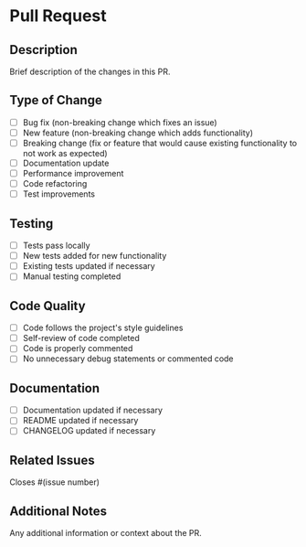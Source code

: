 # Pull Request

## Description
Brief description of the changes in this PR.

## Type of Change
- [ ] Bug fix (non-breaking change which fixes an issue)
- [ ] New feature (non-breaking change which adds functionality)
- [ ] Breaking change (fix or feature that would cause existing functionality to not work as expected)
- [ ] Documentation update
- [ ] Performance improvement
- [ ] Code refactoring
- [ ] Test improvements

## Testing
- [ ] Tests pass locally
- [ ] New tests added for new functionality
- [ ] Existing tests updated if necessary
- [ ] Manual testing completed

## Code Quality
- [ ] Code follows the project's style guidelines
- [ ] Self-review of code completed
- [ ] Code is properly commented
- [ ] No unnecessary debug statements or commented code

## Documentation
- [ ] Documentation updated if necessary
- [ ] README updated if necessary
- [ ] CHANGELOG updated if necessary

## Related Issues
Closes #(issue number)

## Additional Notes
Any additional information or context about the PR.